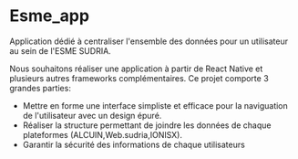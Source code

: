 # Esme_app
Application dédié à centraliser l'ensemble des données pour un utilisateur au sein de l'ESME SUDRIA.

Nous souhaitons réaliser une application à partir de React Native et plusieurs autres frameworks complémentaires.
Ce projet comporte 3 grandes parties:
- Mettre en forme une interface simpliste et efficace pour la naviguation de l'utilisateur avec un design épuré.
- Réaliser la structure permettant de joindre les données de chaque plateformes (ALCUIN,Web.sudria,IONISX).
- Garantir la sécurité des informations de chaque utilisateurs
